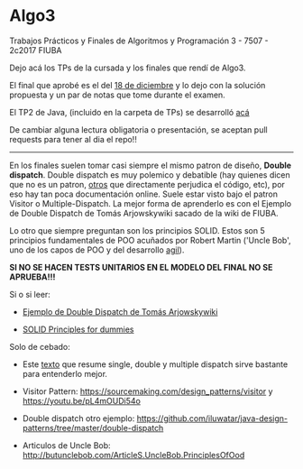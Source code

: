 # Algo3
Trabajos Prácticos y Finales de Algoritmos y Programación 3 - 7507 - 2c2017 FIUBA 

Dejo acá los TPs de la cursada y los finales que rendí de Algo3.

El final que aprobé es el del [18 de diciembre](Finales/AAA-final-20171218/final-alumno) y lo dejo con la solución propuesta y un par de notas que tome durante el examen.

El TP2 de Java, (incluido en la carpeta de TPs) se desarrolló [acá](https://github.com/FdelMazo/TP-AlgoPoly)

De cambiar alguna lectura obligatoria o presentación, se aceptan pull requests para tener al dia el repo!!

---

En los finales suelen tomar casi siempre el mismo patron de diseño, **Double dispatch**. Double dispatch es muy polemico y debatible (hay quienes dicen que no es un patron, [otros](https://lostechies.com/derekgreer/2010/04/19/double-dispatch-is-a-code-smell/) que directamente perjudica el código, etc), por eso hay tan poca documentación online. Suele estar visto bajo el patron Visitor o Multiple-Dispatch. La mejor forma de aprenderlo es con el Ejemplo de Double Dispatch de Tomás Arjowskywiki sacado de la wiki de FIUBA. 

Lo otro que siempre preguntan son los principios SOLID. Estos son 5 principios fundamentales de POO acuñados por Robert Martin ('Uncle Bob', uno de los capos de POO y del desarrollo [agil](http://agilemanifesto.org/)).

**SI NO SE HACEN TESTS UNITARIOS EN EL MODELO DEL FINAL NO SE APRUEBA!!!**

Si o si leer:

* [Ejemplo de Double Dispatch de Tomás Arjowskywiki](wiki.foros-fiuba.com.ar/_media/materias:75:doubledispatch.zip)

* [SOLID Principles for dummies](https://scotch.io/bar-talk/s-o-l-i-d-the-first-five-principles-of-object-oriented-design)

Solo de cebado:

* Este [texto](https://sites.google.com/site/programacionhm/conceptos/multiple-dispatch) que resume single, double y multiple dispatch sirve bastante para entenderlo mejor.

* Visitor Pattern: https://sourcemaking.com/design_patterns/visitor y https://youtu.be/pL4mOUDi54o

* Double dispatch otro ejemplo: https://github.com/iluwatar/java-design-patterns/tree/master/double-dispatch

* Articulos de Uncle Bob: http://butunclebob.com/ArticleS.UncleBob.PrinciplesOfOod
